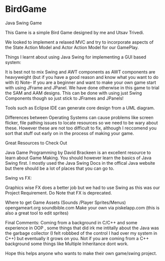 # BirdGame
Java Swing Game

This Game is a simple Bird Game designed by me and Utsav Trivedi.

We looked to implement a relaxed MVC and try to incorporate aspects of the State Action Model and Actor Action Model for our GamePlay.

Things I learnt about using Java Swing for implementing a GUI based system:

It is best not to mix Swing and AWT components as AWT components are heavyweight (but if you have a good reason and know what you want to do with it) 
Note- If you are a beginner and want to make your own game start with using JFrame and JPanel. We have done otherwise in this game to trial the SAM and AAM designs. This can be done with using just Swing Components though so just stick to JFrames and JPanels!

Tools such as Eclipse IDE can generate core design from a UML diagram.

Differences between Operating Systems can cause problems like screen flicker, file pathing issues to locate resources so we need to be wary about these. However these are not too difficult to fix, although I reccomend you sort that stuff out early on in the process of making your game.

Great Resources to Check Out 

Java Game Programming by David Brackeen is an excellent resource to learn about Game Making. You should however learn the basics of Java Swing first. I mostly used the Java Swing Docs in the offical Java website but there should be a lot of places that you can go to.

Swing vs FX:

Graphics wise FX does a better job but we had to use Swing as this was our Project Requirement. Do Note that FX is deprecated. 

Where to get Game Assets (Sounds /Player Sprites/Menus) 
 opengameart.org
 soundbible.com
 Make your own via piskelapp.com (this is also a great tool to edit sprites)
 
 Final Comments: Coming from a background in C/C++ and some experience in OOP , some things that did irk me intitally about the Java was the garbage collector (I felt robbbed of the control I had over my system in C++) but eventually it grows on you. Not if you are coming from a C++ background some things like Multiple Inheritance dont work. 
 
 Hope this helps anyone who wants to make their own game/swing project.
 
  









